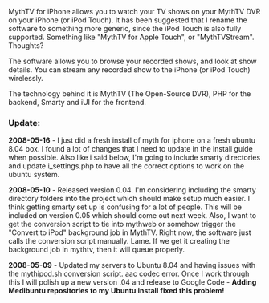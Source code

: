 MythTV for iPhone allows you to watch your TV shows on your MythTV DVR on your iPhone (or iPod Touch). It has been suggested that I rename the software to something more generic, since the iPod Touch is also fully supported. Something like "MythTV for Apple Touch", or "MythTVStream". Thoughts?

The software allows you to browse your recorded shows, and look at show details. You can stream any recorded show to the iPhone (or iPod Touch) wirelessly.

The technology behind it is MythTV (The Open-Source DVR), PHP for the backend, Smarty and iUI for the frontend.

### Update: ###

**2008-05-16** - I just did a fresh install of myth for iphone on a fresh ubuntu 8.04 box. I found a lot of changes that I need to update in the install guide when possible. Also like i said below, I'm going to include smarty directories and update i\_settings.php to have all the correct options to work on the ubuntu system.

**2008-05-10** - Released version 0.04. I'm considering including the smarty directory folders into the project which should make setup much easier. I think getting smarty set up is confusing for a lot of people. This will be included on version 0.05 which should come out next week. Also, I want to get the conversion script to tie into mythweb or somehow trigger the "Convert to iPod" background job in MythTV. Right now, the software just calls the conversion script manually. Lame. If we get it creating the background job in mythtv, then it will queue properly.

**2008-05-09** - Updated my servers to Ubuntu 8.04 and having issues with the mythipod.sh conversion script. aac codec error. Once I work through this I will polish up a new version .04 and release to Google Code - **Adding Medibuntu repositories to my Ubuntu install fixed this problem!**